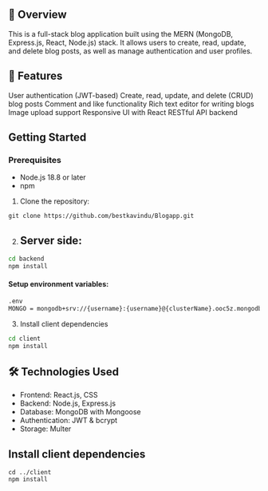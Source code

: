 ## 📌 Overview
This is a full-stack blog application built using the MERN (MongoDB, Express.js, React, Node.js) stack. It allows users to create, read, update, and delete blog posts, as well as manage authentication and user profiles.


## 🚀 Features
User authentication (JWT-based)
Create, read, update, and delete (CRUD) blog posts
Comment and like functionality
Rich text editor for writing blogs
Image upload support
Responsive UI with React
RESTful API backend

## Getting Started

### Prerequisites

- Node.js 18.8 or later
- npm

1. Clone the repository:
```properties
git clone https://github.com/bestkavindu/Blogapp.git
```

2. Server side:
   -
  ```bash
  cd backend
  npm install
  ```
#### Setup environment variables:
```bash
.env
MONGO = mongodb+srv://{username}:{username}@{clusterName}.ooc5z.mongodb.net/?retryWrites=true&w=majority&appName={clusterName}&dbName={dbname}
```
3. Install client dependencies
  ```bash
cd client
npm install
```


## 🛠️ Technologies Used
- Frontend: React.js, CSS
- Backend: Node.js, Express.js
- Database: MongoDB with Mongoose
- Authentication: JWT & bcrypt
- Storage: Multer 




## Install client dependencies

``` properties
cd ../client
npm install
```
